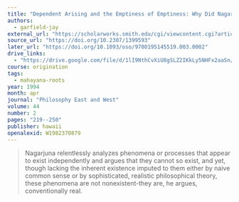 ```yaml
---
title: "Dependent Arising and the Emptiness of Emptiness: Why Did Nagarjuna Start with Causation?"
authors:
  - garfield-jay
external_url: "https://scholarworks.smith.edu/cgi/viewcontent.cgi?article=1023&context=phi_facpubs"
source_url: "https://doi.org/10.2307/1399593"
later_url: "https://doi.org/10.1093/oso/9780195145519.003.0002"
drive_links:
  - "https://drive.google.com/file/d/1lI9NthCvXiU8gSLZ2IKkLy5NHFx2aaSn/view?usp=drivesdk"
course: origination
tags:
  - mahayana-roots
year: 1994
month: apr
journal: "Philosophy East and West"
volume: 44
number: 2
pages: "219--250"
publisher: hawaii
openalexid: W1982370879
---
```


> Nagarjuna relentlessly analyzes phenomena or processes that appear to exist independently and argues that they cannot so exist, and yet, though lacking the inherent existence imputed to them either by naive common sense or by sophisticated, realistic philosophical theory, these phenomena are not nonexistent-they are, he argues, conventionally real.
